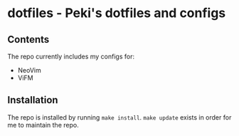 
# dotfiles - Peki's dotfiles and configs

## Contents

The repo currently includes my configs for:

- NeoVim
- ViFM

## Installation

The repo is installed by running `make install`. `make update` exists in order for me to maintain the repo.

